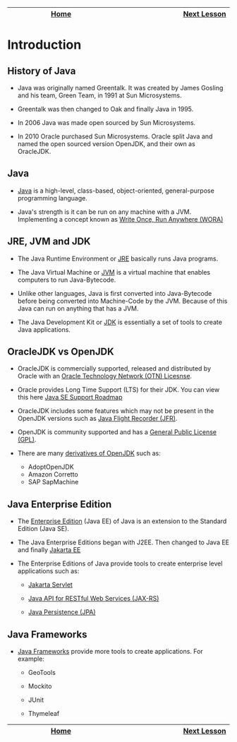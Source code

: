 | [Home](https://github.com/Kevin-Lago/java-guide) <img width=1000/> | [Next Lesson](https://github.com/Kevin-Lago/java-guide/tree/main/01-getting_started/02-datatypes_and_variables)<img width=1000> |
|:------------------------------------------------------------------:|--------------------------------------------------------------------------------------------------------------------------------:|

# Introduction

## History of Java

- Java was originally named Greentalk. It was created by James Gosling and his team, Green Team, in 1991 at Sun Microsystems.

- Greentalk was then changed to Oak and finally Java in 1995.

- In 2006 Java was made open sourced by Sun Microsystems.

- In 2010 Oracle purchased Sun Microsystems. Oracle split Java and named the open sourced version OpenJDK, and their own as OracleJDK.

## Java

- [Java](https://en.wikipedia.org/wiki/Java_(programming_language)) is a high-level, class-based, object-oriented, general-purpose programming language.

- Java's strength is it can be run on any machine with a JVM. Implementing a concept known as [Write Once, Run Anywhere (WORA)](https://en.wikipedia.org/wiki/Write_once,_run_anywhere)

## JRE, JVM and JDK

- The Java Runtime Environment or [JRE](https://en.wikipedia.org/wiki/Java_(software_platform)#Java_Runtime_Environment) basically runs Java programs.

- The Java Virtual Machine or [JVM](https://en.wikipedia.org/wiki/Java_virtual_machine) is a virtual machine that enables computers to run Java-Bytecode.

- Unlike other languages, Java is first converted into Java-Bytecode before being converted into Machine-Code by the JVM. Because of this Java can run on anything that has a JVM.

- The Java Development Kit or [JDK](https://en.wikipedia.org/wiki/Java_Development_Kit) is essentially a set of tools to create Java applications.

## OracleJDK vs OpenJDK

- OracleJDK is commercially supported, released and distributed by Oracle with an [Oracle Technology Network (OTN) Licesnse](https://www.oracle.com/downloads/licenses/sqldev-license.html).

- Oracle provides Long Time Support (LTS) for their JDK. You can view this here [Java SE Support Roadmap](https://www.oracle.com/java/technologies/java-se-support-roadmap.html)

- OracleJDK includes some features which may not be present in the OpenJDK versions such as [Java Flight Recorder (JFR)](https://docs.oracle.com/javacomponents/jmc-5-4/jfr-runtime-guide/about.htm#JFRUH170).

- OpenJDK is community supported and has a [General Public License (GPL)](https://www.gnu.org/licenses/gpl-3.0.en.html).

- There are many [derivatives of OpenJDK](https://en.wikipedia.org/wiki/OpenJDK#OpenJDK_builds) such as:

    - AdoptOpenJDK
    - Amazon Corretto
    - SAP SapMachine

## Java Enterprise Edition

- The [Enterprise Edition](https://www.oracle.com/java/technologies/java-ee-glance.html) (Java EE) of Java is an extension to the Standard Edition (Java SE).

- The Java Enterprise Editions began with J2EE. Then changed to Java EE and finally [Jakarta EE](https://en.wikipedia.org/wiki/Jakarta_EE)

- The Enterprise Editions of Java provide tools to create enterprise level applications such as:

    - [Jakarta Servlet](https://en.wikipedia.org/wiki/Jakarta_Servlet)

    - [Java API for RESTful Web Services (JAX-RS)](https://en.wikipedia.org/wiki/Jakarta_RESTful_Web_Services)

    - [Java Persistence (JPA)](https://en.wikipedia.org/wiki/Jakarta_Persistence)

## Java Frameworks

- [Java Frameworks](https://en.wikipedia.org/wiki/List_of_Java_frameworks) provide more tools to create applications. For example:

	- GeoTools

	- Mockito

	- JUnit

	- Thymeleaf

| <img width=1000/> [Home](https://github.com/Kevin-Lago/java-guide) | <img width=1000/> [Next Lesson](https://github.com/Kevin-Lago/java-guide/tree/main/01-getting_started/02-datatypes_and_variables) |
|:------------------------------------------------------------------:|----------------------------------------------------------------------------------------------------------------------------------:|

